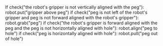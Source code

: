 

If check("the robot's gripper is not vertically aligned with the peg"):
    robot.put("gripper above peg")
if check("peg is not left of the robot's gripper and peg is not forward aligned with the robot's gripper"):
    robot.grab("peg")
if check("the robot's gripper is forward aligned with the peg and the peg is not horizontally aligned with hole"):
    robot.align("peg to hole")
if check("peg is horizontally aligned with hole"):
    robot.pull("peg out of hole")